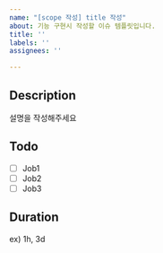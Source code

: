 ```yaml
---
name: "[scope 작성] title 작성"
about: 기능 구현시 작성할 이슈 템플릿입니다.
title: ''
labels: ''
assignees: ''

---
```


## Description
설명을 작성해주세요

## Todo
- [ ] Job1
- [ ] Job2
- [ ] Job3

## Duration
ex) 1h, 3d
